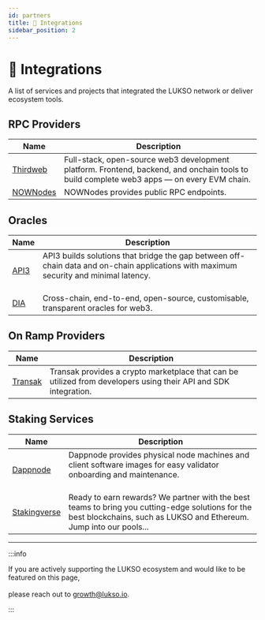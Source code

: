 ```yaml
---
id: partners
title: 🔮 Integrations
sidebar_position: 2
---
```


# 🔮 Integrations

A list of services and projects that integrated the LUKSO network or deliver ecosystem tools.

## RPC Providers

<table><thead>
  <tr>
    <th>Name</th>
    <th>Description</th>
  </tr></thead>
<tbody>
  <tr>
    <td><a href="https://portal.thirdweb.com/" target="_blank" rel="noopener noreferrer">Thirdweb</a></td>
    <td>Full-stack, open-source web3 development platform. Frontend, backend, and onchain tools to build complete web3 apps — on every EVM chain.</td>
  </tr>
  <tr>
    <td><a href="https://nownodes.io/" target="_blank" rel="noopener noreferrer">NOWNodes</a></td>
    <td>NOWNodes provides public RPC endpoints.</td>
  </tr>
</tbody>
</table>

## Oracles

<table><thead>
  <tr>
    <th>Name</th>
    <th>Description</th>
  </tr></thead>
<tbody>
  <tr>
    <td><a href="https://docs.api3.org/" target="_blank" rel="noopener noreferrer">API3</a></td>
    <td>API3 builds solutions that bridge the gap between off-chain data and on-chain applications with maximum security and minimal latency.<br></br></td>
  </tr>
  <tr>
    <td><a href="https://www.diadata.org/app/price/asset/Ethereum/0xA8b919680258d369114910511cc87595aec0be6D/" target="_blank" rel="noopener noreferrer">DIA</a></td>
    <td>Cross-chain, end-to-end, open-source, customisable, transparent oracles for web3.</td>
  </tr>
</tbody></table>

## On Ramp Providers

<table><thead>
  <tr>
    <th>Name</th>
    <th>Description</th>
  </tr></thead>
<tbody>
  <tr>
    <td><a href="https://transak.com/" target="_blank" rel="noopener noreferrer">Transak</a></td>
    <td>Transak provides a crypto marketplace that can be utilized from developers using their API and SDK integration.</td>
  </tr>
</tbody>
</table>

## Staking Services

<table><thead>
  <tr>
    <th>Name</th>
    <th>Description</th>
  </tr></thead>
<tbody>
  <tr>
    <td><a href="https://docs.dappnode.io/" target="_blank" rel="noopener noreferrer">Dappnode</a></td>
    <td>Dappnode provides physical node machines and client software images for easy validator onboarding and maintenance.<br></br></td>
  </tr>
  <tr>
    <td><a href="https://stakingverse.io/" target="_blank" rel="noopener noreferrer">Stakingverse</a></td>
    <td>Ready to earn rewards? We partner with the best teams to bring you cutting-edge solutions for the best blockchains, such as LUKSO and Ethereum. Jump into our pools...</td>
  </tr>
</tbody>
</table>

<hr></hr>

:::info

If you are actively supporting the LUKSO ecosystem and would like to be featured on this page,<br></br> please reach out to [growth@lukso.io](mailto:growth@lukso.io).

:::
